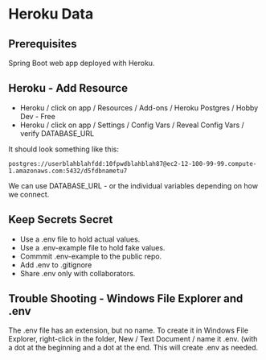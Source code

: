 # Heroku Data

## Prerequisites

Spring Boot web app deployed with Heroku. 

## Heroku - Add Resource

- Heroku / click on app / Resources / Add-ons / Heroku Postgres / Hobby Dev - Free
- Heroku / click on app / Settings / Config Vars / Reveal Config Vars / verify DATABASE_URL

It should look something like this:

```
postgres://userblahblahfdd:10fpwdblahblah87@ec2-12-100-99-99.compute-1.amazonaws.com:5432/d5fdbnametu7
```

We can use DATABASE_URL - or the individual variables depending on how we connect. 

## Keep Secrets Secret

- Use a .env file to hold actual values. 
- Use a .env-example file to hold fake values. 
- Commmit .env-example to the public repo.
- Add .env to .gitignore 
- Share .env only with collaborators. 

## Trouble Shooting - Windows File Explorer and .env

The .env file has an extension, but no name. To create it in Windows File Explorer, right-click in the folder, New / Text Document / name it .env. (with a dot at the beginning and a dot at the end. This will create .env as needed. 
